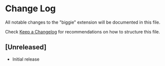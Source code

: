 # Change Log

All notable changes to the "biggie" extension will be documented in this file.

Check [Keep a Changelog](http://keepachangelog.com/) for recommendations on how to structure this file.

## [Unreleased]

- Initial release